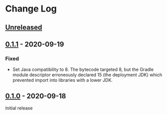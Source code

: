 # Change Log

## [Unreleased]


## [0.1.1] - 2020-09-19

### Fixed

 * Set Java compatibility to 8. The bytecode targeted 8, but the Gradle module descriptor erroneously
   declared 15 (the deployment JDK) which prevented import into libraries with a lower JDK.


## [0.1.0] - 2020-09-18

Initial release


[Unreleased]: https://github.com/JakeWharton/crossword/compare/0.1.1...HEAD
[0.1.1]: https://github.com/JakeWharton/crossword/releases/tag/0.1.1
[0.1.0]: https://github.com/JakeWharton/crossword/releases/tag/0.1.0

